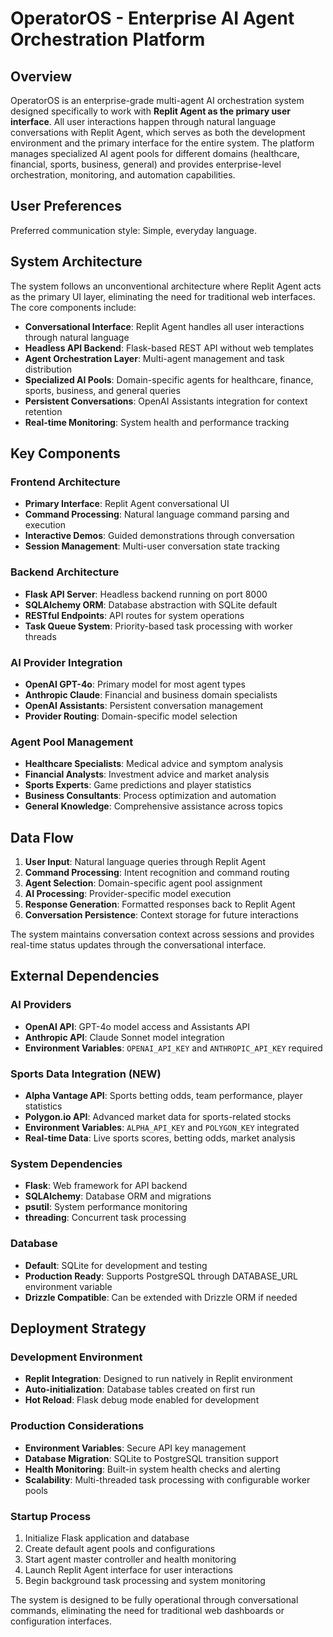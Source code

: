 # OperatorOS - Enterprise AI Agent Orchestration Platform

## Overview

OperatorOS is an enterprise-grade multi-agent AI orchestration system designed specifically to work with **Replit Agent as the primary user interface**. All user interactions happen through natural language conversations with Replit Agent, which serves as both the development environment and the primary interface for the entire system. The platform manages specialized AI agent pools for different domains (healthcare, financial, sports, business, general) and provides enterprise-level orchestration, monitoring, and automation capabilities.

## User Preferences

Preferred communication style: Simple, everyday language.

## System Architecture

The system follows an unconventional architecture where Replit Agent acts as the primary UI layer, eliminating the need for traditional web interfaces. The core components include:

- **Conversational Interface**: Replit Agent handles all user interactions through natural language
- **Headless API Backend**: Flask-based REST API without web templates
- **Agent Orchestration Layer**: Multi-agent management and task distribution
- **Specialized AI Pools**: Domain-specific agents for healthcare, finance, sports, business, and general queries
- **Persistent Conversations**: OpenAI Assistants integration for context retention
- **Real-time Monitoring**: System health and performance tracking

## Key Components

### Frontend Architecture
- **Primary Interface**: Replit Agent conversational UI
- **Command Processing**: Natural language command parsing and execution
- **Interactive Demos**: Guided demonstrations through conversation
- **Session Management**: Multi-user conversation state tracking

### Backend Architecture
- **Flask API Server**: Headless backend running on port 8000
- **SQLAlchemy ORM**: Database abstraction with SQLite default
- **RESTful Endpoints**: API routes for system operations
- **Task Queue System**: Priority-based task processing with worker threads

### AI Provider Integration
- **OpenAI GPT-4o**: Primary model for most agent types
- **Anthropic Claude**: Financial and business domain specialists
- **OpenAI Assistants**: Persistent conversation management
- **Provider Routing**: Domain-specific model selection

### Agent Pool Management
- **Healthcare Specialists**: Medical advice and symptom analysis
- **Financial Analysts**: Investment advice and market analysis
- **Sports Experts**: Game predictions and player statistics
- **Business Consultants**: Process optimization and automation
- **General Knowledge**: Comprehensive assistance across topics

## Data Flow

1. **User Input**: Natural language queries through Replit Agent
2. **Command Processing**: Intent recognition and command routing
3. **Agent Selection**: Domain-specific agent pool assignment
4. **AI Processing**: Provider-specific model execution
5. **Response Generation**: Formatted responses back to Replit Agent
6. **Conversation Persistence**: Context storage for future interactions

The system maintains conversation context across sessions and provides real-time status updates through the conversational interface.

## External Dependencies

### AI Providers
- **OpenAI API**: GPT-4o model access and Assistants API
- **Anthropic API**: Claude Sonnet model integration
- **Environment Variables**: `OPENAI_API_KEY` and `ANTHROPIC_API_KEY` required

### Sports Data Integration (NEW)
- **Alpha Vantage API**: Sports betting odds, team performance, player statistics
- **Polygon.io API**: Advanced market data for sports-related stocks
- **Environment Variables**: `ALPHA_API_KEY` and `POLYGON_KEY` integrated
- **Real-time Data**: Live sports scores, betting odds, market analysis

### System Dependencies
- **Flask**: Web framework for API backend
- **SQLAlchemy**: Database ORM and migrations
- **psutil**: System performance monitoring
- **threading**: Concurrent task processing

### Database
- **Default**: SQLite for development and testing
- **Production Ready**: Supports PostgreSQL through DATABASE_URL environment variable
- **Drizzle Compatible**: Can be extended with Drizzle ORM if needed

## Deployment Strategy

### Development Environment
- **Replit Integration**: Designed to run natively in Replit environment
- **Auto-initialization**: Database tables created on first run
- **Hot Reload**: Flask debug mode enabled for development

### Production Considerations
- **Environment Variables**: Secure API key management
- **Database Migration**: SQLite to PostgreSQL transition support
- **Health Monitoring**: Built-in system health checks and alerting
- **Scalability**: Multi-threaded task processing with configurable worker pools

### Startup Process
1. Initialize Flask application and database
2. Create default agent pools and configurations
3. Start agent master controller and health monitoring
4. Launch Replit Agent interface for user interactions
5. Begin background task processing and system monitoring

The system is designed to be fully operational through conversational commands, eliminating the need for traditional web dashboards or configuration interfaces.